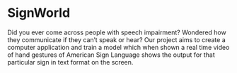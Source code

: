 # SignWorld
Did you ever come across people with speech impairment?  Wondered how they communicate if they can’t speak or hear? Our project aims to create a  computer application and train  a model which when shown a  real time video of hand gestures  of American Sign Language  shows the output for that  particular sign in text format on  the screen.
